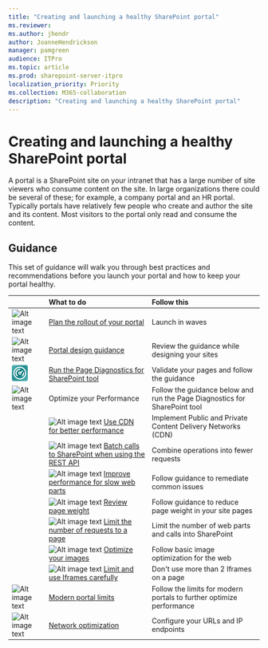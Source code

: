 ```yaml
---
title: "Creating and launching a healthy SharePoint portal"
ms.reviewer: 
ms.author: jhendr
author: JoanneHendrickson
manager: pamgreen
audience: ITPro
ms.topic: article
ms.prod: sharepoint-server-itpro
localization_priority: Priority
ms.collection: M365-collaboration
description: "Creating and launching a healthy SharePoint portal"
---
```


# Creating and launching a healthy SharePoint portal

A portal is a SharePoint site on your intranet that has a large number of site viewers who consume content on the site. In large organizations there could be several of these; for example, a company portal and an HR portal. Typically portals have relatively few people who create and author the site and its content. Most visitors to the portal only read and consume the content.

## Guidance

This set of guidance will walk you through best practices and recommendations before you launch your portal and how to keep your portal healthy.
  
||**What to do**|**Follow this**|
|:-----|:-----|:-----|
|![Alt image text](https://docs.microsoft.com/Office/media/icons/PNGs/deploy-blue-32.png "Staged rollout")|[Plan the rollout of your portal](https://docs.microsoft.com/Office365/Enterprise/planportallaunchroll-out)|Launch in waves|
|![Alt image text](https://docs.microsoft.com/office/media/icons/PNGs/document-3-blue-32.png "Look and feel")|[Portal design guidance](https://aka.ms/spdesignguidance)|Review the guidance while designing your sites|</br>
|![Alt image text](media/page-diag-tool.png "Modern diagnostics tool")|[Run the Page Diagnostics for SharePoint tool](https://aka.ms/perftool)|Validate your pages and follow the guidance|
|![Alt image text](https://docs.microsoft.com/Office/media/icons/PNGs/bandwidth-blue-32.png "Optimize your Performance")|Optimize your Performance|Follow the guidance below and run the Page Diagnostics for SharePoint tool|</br>
||![Alt image text](https://docs.microsoft.com/Office/media/icons/PNGs/globe-hyperlink-blue-32.png "CDN") [Use CDN for better performance](https://docs.microsoft.com/office365/enterprise/use-office-365-cdn-with-spo)|Implement Public and Private Content Delivery Networks (CDN)|
||![Alt image text](https://docs.microsoft.com/Office/media/icons/PNGs/graph-4-blue-32.png "Batch REST calls") [Batch calls to SharePoint when using the REST API](https://docs.microsoft.com/sharepoint/dev/sp-add-ins/make-batch-requests-with-the-rest-apis)|Combine operations into fewer requests|
||![Alt image text](https://docs.microsoft.com/Office/media/icons/PNGs/analytics-usage-report-blue-32.png "Slow web parts") [Improve performance for slow web parts](https://go.microsoft.com/fwlink/?linkid=2099018)|Follow guidance to remediate common issues|
||![Alt image text](https://docs.microsoft.com/Office/media/icons/PNGs/bandwidth-blue-32.png "Page weight") [Review page weight](https://go.microsoft.com/fwlink/?linkid=2099017)|Follow guidance to reduce page weight in your site pages|
||![Alt image text](https://docs.microsoft.com/Office/media/icons/PNGs/task-list-planning-blue-32.png "Calls on a page") [Limit the number of requests to a page](https://docs.microsoft.com/Office365/Enterprise/modern-page-call-optimization)|Limit the number of web parts and calls into SharePoint|
||![Alt image text](https://docs.microsoft.com/Office/media/icons/PNGs/picture-photo-blue-32.png "Optimize images") [Optimize your images](https://go.microsoft.com/fwlink/?linkid=2099113)|Follow basic image optimization for the web|
||![Alt image text](https://docs.microsoft.com/Office/media/icons/PNGs/files-blue-32.png "iFrames") [Limit and use Iframes carefully](https://go.microsoft.com/fwlink/?linkid=2099016)|Don't use more than 2 Iframes on a page|
|![Alt image text](https://docs.microsoft.com/office/media/icons/PNGs/task-checklist-planning-blue-32.png "Modern portal limits")|[Modern portal limits](https://docs.microsoft.com/Office365/Enterprise/modern-portal-limits)|Follow the limits for modern portals to further optimize performance|</br>
|![Alt image text](https://docs.microsoft.com/Office/media/icons/PNGs/bandwidth-blue-32.png "Network optimization")|[Network optimization](https://aka.ms/O365IP)|Configure your URLs and IP endpoints|</br>
